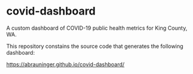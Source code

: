 # covid-dashboard
A custom dashboard of COVID-19 public health metrics for King County, WA.

This repository constains the source code that generates the following dashboard:

https://abrauninger.github.io/covid-dashboard/
